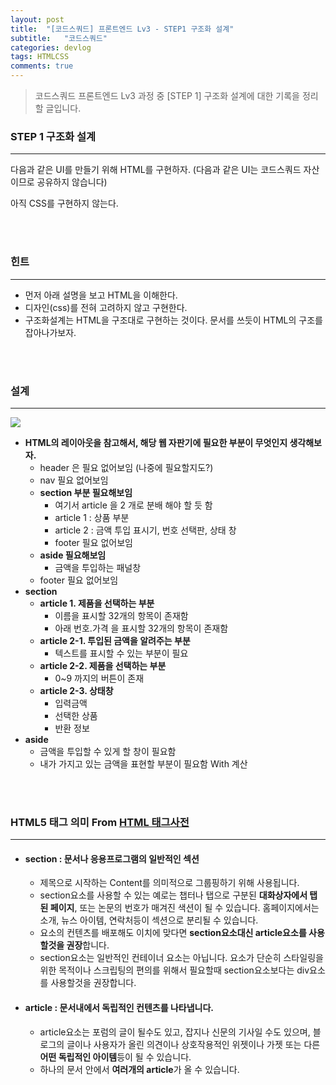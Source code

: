 ```yaml
---
layout: post
title:  "[코드스쿼드] 프론트엔드 Lv3 - STEP1 구조화 설계"
subtitle:   "코드스쿼드"
categories: devlog
tags: HTMLCSS
comments: true
---
```


> 코드스쿼드 프론트엔드 Lv3 과정 중 [STEP 1] 구조화 설계에 대한 기록을 정리할 글입니다.

### STEP 1 구조화 설계

---

다음과 같은 UI를 만들기 위해 HTML를 구현하자. (다음과 같은 UI는 코드스쿼드 자산이므로 공유하지 않습니다)

아직 CSS를 구현하지 않는다.

</br>

</br>

### 힌트

---

- 먼저 아래 설명을 보고 HTML을 이해한다.
- 디자인(css)를 전혀 고려하지 않고 구현한다.
- 구조화설계는 HTML을 구조대로 구현하는 것이다. 문서를 쓰듯이 HTML의 구조를 잡아나가보자.

</br>

</br>

### 설계

---

![](https://i.imgur.com/K4lv912.png)

- **HTML의 레이아웃을 참고해서, 해당 웹 자판기에 필요한 부분이 무엇인지 생각해보자.**
  - header 은 필요 없어보임 (나중에 필요할지도?)
  - nav 필요 없어보임
  - **section 부분 필요해보임**
    - 여기서 article 을 2 개로 분배 해야 할 듯 함
    - article 1 : 상품 부분
    - article 2 : 금액 투입 표시기, 번호 선택판, 상태 창
    - footer 필요 없어보임
  - **aside 필요해보임**
    - 금액을 투입하는 패널창
  - footer 필요 없어보임
- **section**
  - **article 1. 제품을 선택하는 부분**
    - 이름을 표시할 32개의 항목이 존재함
    - 아래 번호.가격 을 표시할 32개의 항목이 존재함
  - **article 2-1. 투입된 금액을 알려주는 부분**
    - 텍스트를 표시할 수 있는 부분이 필요
  - **article 2-2. 제품을 선택하는 부분**
    - 0~9 까지의 버튼이 존재
  - **article 2-3. 상태창**
    - 입력금액
    - 선택한 상품
    - 반환 정보
- **aside**
  - 금액을 투입할 수 있게 할 창이 필요함
  - 내가 가지고 있는 금액을 표현할 부분이 필요함 With 계산

</br>

</br>

### HTML5 태그 의미 From [HTML 태그사전](https://opentutorials.org/module/552)

---

- #### section : 문서나 응용프로그램의 일반적인 섹션

  - 제목으로 시작하는 Content를 의미적으로 그룹핑하기 위해 사용됩니다.
  - section요소를 사용할 수 있는 예로는 챕터나 탭으로 구분된  **대화상자에서 탭된 페이지**, 또는 논문의 번호가 매겨진 색션이 될 수 있습니다. 홈페이지에서는 소개, 뉴스 아이템, 연락처등이 섹션으로 분리될 수 있습니다.
  - 요소의 컨텐츠를 배포해도 이치에 맞다면 **section요소대신 article요소를 사용할것을 권장**합니다.
  - section요소는 일반적인 컨테이너 요소는 아닙니다. 요소가 단순히 스타일링을 위한 목적이나 스크립팅의 편의를 위해서 필요할때 section요소보다는 div요소를 사용할것을 권장합니다.

- #### article : 문서내에서 독립적인 컨텐츠를 나타냅니다.

  - article요소는 포럼의 글이 될수도 있고, 잡지나 신문의 기사일 수도 있으며, 블로그의 글이나 사용자가 올린 의견이나 상호작용적인 위젯이나 가젯 또는 다른 **어떤 독립적인 아이템**등이 될 수 있습니다.
  - 하나의 문서 안에서 **여러개의 article**가 올 수 있습니다.


































